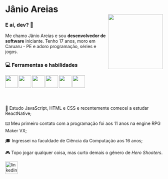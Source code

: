 
<h1>Jânio Areias</h1>
<img align="right" width="175px" style="margin-top:-20px" src="https://i.imgur.com/4FZQVb3.png">

<h3>E aí, dev? 🤙</h3>
<p>Me chamo Jânio Areias e sou <b>desenvolvedor de software</b> iniciante. Tenho 17 anos, moro em Caruaru - PE e adoro programação, séries e jogos.</p>

<h3>💻 Ferramentas e habilidades</h3>
<img height="40em" align="left" src="https://cdn.jsdelivr.net/gh/devicons/devicon/icons/javascript/javascript-plain.svg"/>
     <img height="40em" align="left" src="https://cdn.jsdelivr.net/gh/devicons/devicon/icons/html5/html5-plain.svg"/>
<img height="40em" align="left" src="https://cdn.jsdelivr.net/gh/devicons/devicon/icons/css3/css3-plain.svg" />
<img height="40em" align="left" src="https://cdn.jsdelivr.net/gh/devicons/devicon/icons/vscode/vscode-original.svg"/>
<img height="40em" align="left" src="https://cdn.jsdelivr.net/gh/devicons/devicon/icons/react/react-original.svg"/>
<img height="40em" align="left" src="https://cdn.jsdelivr.net/gh/devicons/devicon/icons/python/python-plain.svg"/><br><br>
          

<br/><br/>

<p>📒 Estudo JavaScript, HTML e CSS e recentemente comecei a estudar ReactNative;</p>
<p>⌨️ Meu primeiro contato com a programação foi aos 11 anos na engine RPG Maker VX;</p>
<p>🎓 Ingressei na faculdade de Ciência da Computação aos 16 anos;</p>
<p>🎮 Topo jogar qualquer coisa, mas curto demais o gênero de <i>Hero Shooters</i>.</p>


 <a href="https://www.linkedin.com/in/janioareias">
    <img width="40px" src="https://cdn.jsdelivr.net/gh/devicons/devicon/icons/linkedin/linkedin-original.svg" alt="linkedin" style="vertical-align:top;">
  </a>
